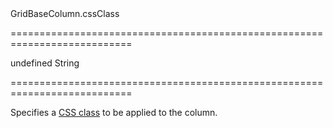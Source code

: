 <!--id-->GridBaseColumn.cssClass<!--/id-->
===========================================================================
<!--default-->undefined<!--/default-->
<!--type-->String<!--/type-->
===========================================================================

<!--shortDescription-->
Specifies a [CSS class](http://www.w3schools.com/cssref/sel_class.asp) to be applied to the column.
<!--/shortDescription-->

<!--fullDescription-->

<!--/fullDescription-->
